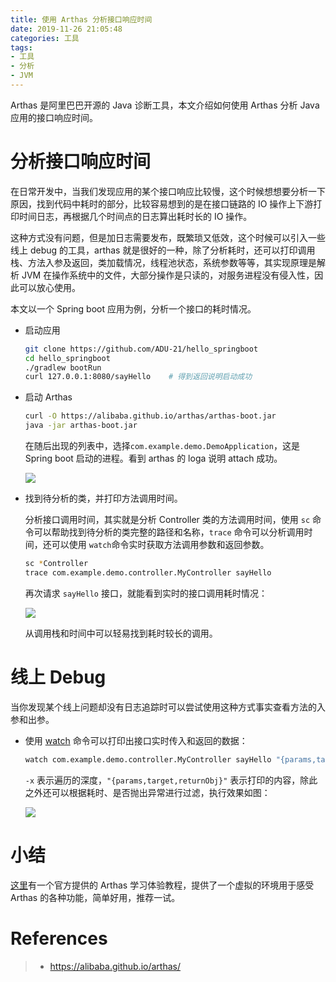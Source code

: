 ```yaml
---
title: 使用 Arthas 分析接口响应时间
date: 2019-11-26 21:05:48
categories: 工具
tags: 
- 工具
- 分析
- JVM
---
```


Arthas 是阿里巴巴开源的 Java 诊断工具，本文介绍如何使用 Arthas 分析 Java 应用的接口响应时间。

<!-- more -->

# 分析接口响应时间

在日常开发中，当我们发现应用的某个接口响应比较慢，这个时候想想要分析一下原因，找到代码中耗时的部分，比较容易想到的是在接口链路的 IO 操作上下游打印时间日志，再根据几个时间点的日志算出耗时长的 IO 操作。

这种方式没有问题，但是加日志需要发布，既繁琐又低效，这个时候可以引入一些线上 debug  的工具，arthas 就是很好的一种，除了分析耗时，还可以打印调用栈、方法入参及返回，类加载情况，线程池状态，系统参数等等，其实现原理是解析 JVM 在操作系统中的文件，大部分操作是只读的，对服务进程没有侵入性，因此可以放心使用。

本文以一个 Spring boot 应用为例，分析一个接口的耗时情况。

* 启动应用

  

  ```bash
  git clone https://github.com/ADU-21/hello_springboot
  cd hello_springboot
  ./gradlew bootRun
  curl 127.0.0.1:8080/sayHello    # 得到返回说明启动成功
  ```



- 启动 Arthas

  

  ```bash
  curl -O https://alibaba.github.io/arthas/arthas-boot.jar
  java -jar arthas-boot.jar
  ```

  在随后出现的列表中，选择`com.example.demo.DemoApplication`，这是 Spring boot 启动的进程。看到 arthas 的 loga 说明 attach 成功。

  ![](/images/arthas-start.png)

  

- 找到待分析的类，并打印方法调用时间。

  分析接口调用时间，其实就是分析 Controller 类的方法调用时间，使用 `sc` 命令可以帮助找到待分析的类完整的路径和名称，`trace` 命令可以分析调用时间，还可以使用 `watch`命令实时获取方法调用参数和返回参数。

  

  ```bash
  sc *Controller  
  trace com.example.demo.controller.MyController sayHello
  ```

  再次请求 `sayHello` 接口，就能看到实时的接口调用耗时情况：

  ![](/images/arthas-running.png)

  从调用栈和时间中可以轻易找到耗时较长的调用。

# 线上 Debug

当你发现某个线上问题却没有日志追踪时可以尝试使用这种方式事实查看方法的入参和出参。

- 使用 [watch](<https://alibaba.github.io/arthas/watch.html>) 命令可以打印出接口实时传入和返回的数据：

  

  ```bash
  watch com.example.demo.controller.MyController sayHello "{params,target,returnObj}" -x 2
  ```

  `-x` 表示遍历的深度，`"{params,target,returnObj}"` 表示打印的内容，除此之外还可以根据耗时、是否抛出异常进行过滤，执行效果如图：

  ![](/images/arthas-watch.png)

# 小结

[这里](<https://alibaba.github.io/arthas/arthas-tutorials?language=cn>)有一个官方提供的 Arthas 学习体验教程，提供了一个虚拟的环境用于感受 Arthas 的各种功能，简单好用，推荐一试。

# References

> * <https://alibaba.github.io/arthas/>